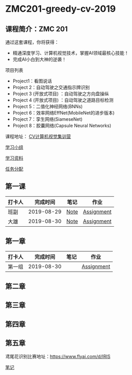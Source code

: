 # ZMC201-greedy-cv-2019

## 课程简介：ZMC 201

通过这套课程，你将获得：

* 精通深度学习、计算机视觉技术，掌握AI领域最核心技能！
* 完成AI小白到大神的逆袭！

项目列表

* Project1：看图说话
* Project 2：自动驾驶之交通指示牌识别
* Project 3 (开放式项目) ：自动驾驶之方向盘操纵
* Project 4 (开放式项目) ：自动驾驶之道路目标检测
* Project 5：二值化神经网络(BNNs)
* Project 6：效率网络EffNet(MobileNet的进步版本)
* Project 7：孪生网络(SiameseNet)
* Project 8：胶囊网络(Capsule Neural Networks)

课程地址：
[CV计算机视觉集训营](https://www.greedyai.com/course/49)

[学习小组](./groups.md)     

[学习资料](./additional_reading/)

[任务分配](./assignment.md/) 

## 第一课

|打卡人|完成时间|笔记|作业|
|---|---|---|---|
|班副|2019-08-29|[Note](lesson1/note/vcl.md)|[Assignment](lesson1/assignment/xx/)|
|大雄|2019-08-30|[Note](lesson1/note/33_keras.ipynb)|[Assignment](lesson1/assignment/xx/)|
## 第一章

|打卡人|完成时间|笔记|作业|
|---|---|---|---|
|第一组|2019-08-30| |[Assignment](lesson1/the%20first%20group.md)|
## 第二章

## 第三章
## 第四章
## 第五章

鸢尾花识别比赛地址：https://www.flyai.com/d/IRIS

[笔记](./lesson5/note/)
